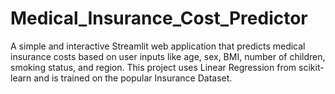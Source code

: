 # Medical_Insurance_Cost_Predictor
A simple and interactive Streamlit web application that predicts medical insurance costs based on user inputs like age, sex, BMI, number of children, smoking status, and region. This project uses Linear Regression from scikit-learn and is trained on the popular Insurance Dataset.
